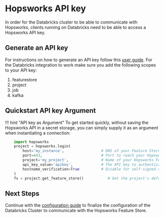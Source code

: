 # Hopsworks API key

In order for the Databricks cluster to be able to communicate with Hopsworks, clients running on Databricks need to be able to access a Hopsworks API key.

## Generate an API key

For instructions on how to generate an API key follow this [user guide](../../projects/api_key/create_api_key.md). For the Databricks integration to work make sure you add the following scopes to your API key:

  1. featurestore
  2. project
  3. job
  4. kafka

## Quickstart API key Argument

!!! hint "API key as Argument"
    To get started quickly, without saving the Hopsworks API in a secret storage, you can simply supply it as an argument when instantiating a connection:


```python hl_lines="6"
    import hopsworks 
    project = hopsworks.login(
        host='my_instance',                 # DNS of your Feature Store instance
        port=443,                           # Port to reach your Hopsworks instance, defaults to 443
        project='my_project',               # Name of your Hopsworks Feature Store project
        api_key_value='apikey',             # The API key to authenticate with Hopsworks
        hostname_verification=True          # Disable for self-signed certificates
    )
    fs = project.get_feature_store()           # Get the project's default feature store
```

## Next Steps

Continue with the [configuration guide](configuration.md) to finalize the configuration of the Databricks Cluster to communicate with the Hopsworks Feature Store.
